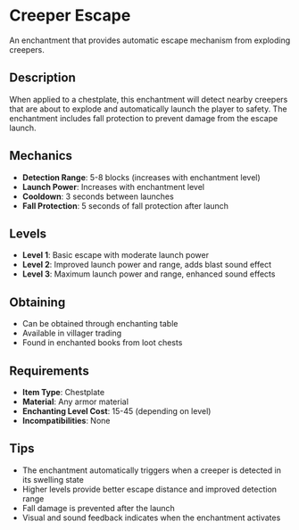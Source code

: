# Creeper Escape

An enchantment that provides automatic escape mechanism from exploding creepers.

## Description

When applied to a chestplate, this enchantment will detect nearby creepers that are about to explode and automatically launch the player to safety. The enchantment includes fall protection to prevent damage from the escape launch.

## Mechanics

- **Detection Range**: 5-8 blocks (increases with enchantment level)
- **Launch Power**: Increases with enchantment level
- **Cooldown**: 3 seconds between launches
- **Fall Protection**: 5 seconds of fall protection after launch

## Levels

- **Level 1**: Basic escape with moderate launch power
- **Level 2**: Improved launch power and range, adds blast sound effect
- **Level 3**: Maximum launch power and range, enhanced sound effects

## Obtaining

- Can be obtained through enchanting table
- Available in villager trading
- Found in enchanted books from loot chests

## Requirements

- **Item Type**: Chestplate
- **Material**: Any armor material
- **Enchanting Level Cost**: 15-45 (depending on level)
- **Incompatibilities**: None

## Tips

- The enchantment automatically triggers when a creeper is detected in its swelling state
- Higher levels provide better escape distance and improved detection range
- Fall damage is prevented after the launch
- Visual and sound feedback indicates when the enchantment activates
